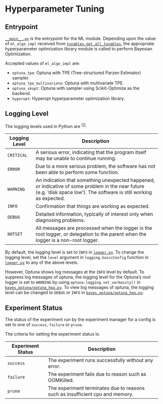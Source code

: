 # Hyperparameter Tuning

## Entrypoint

[`__main__.py`](./__main__.py) is the entrypoint for the ML module. Depending upon the value of `ml_algo_impl` received
from [`tunables.get_all_tunables`](./tunables.py), the appropriate hyperparameter optimization library module is called
to perform Bayesian Optimization.

Accepted values of `ml_algo_impl` are:
- `optuna_tpe`: Optuna with TPE (Tree-structured Parzen Estimator) sampler.
- `optuna_tpe_multivariate`: Optuna with multivariate TPE.
- `optuna_skopt`: Optuna with sampler using Scikit-Optimize as the backend.
- `hyperopt`: Hyperopt hyperparameter optimization library.

## Logging Level

The logging levels used in Python are <sup>[[1]]</sup>:

| Logging Level | Description                                                                                                                                                           |
|---------------|-----------------------------------------------------------------------------------------------------------------------------------------------------------------------|
| `CRITICAL`    | A serious error, indicating that the program itself may be unable to continue running.                                                                                |
| `ERROR`       | Due to a more serious problem, the software has not been able to perform some function.                                                                               |
| `WARNING`     | An indication that something unexpected happened, or indicative of some problem in the near future (e.g. ‘disk space low’). The software is still working as expected.|
| `INFO`        | Confirmation that things are working as expected.                                                                                                                     |
| `DEBUG`       | Detailed information, typically of interest only when diagnosing problems.                                                                                            |
| `NOTSET`      | All messages are processed when the logger is the root logger, or delegation to the parent when the logger is a non-root logger.                                      |

By default, the logging level is set to `INFO` in [`logger.py`](./logger.py). To change the logging level, set the
`level` argument in `logging.basicConfig` function in [`logger.py`](./logger.py) to any of the above levels.

However, Optuna shows log messages at the `INFO` level by default. To suppress log messages of optuna, the logging level
for the Optuna’s root logger is set to `WARNING` by using `optuna.logging.set_verbosity()` in
[`bayes_optuna/optuna_hpo.py`](./bayes_optuna/optuna_hpo.py). To view log messages of optuna, the logging level can be
changed to `DEBUG` or `INFO` in [`bayes_optuna/optuna_hpo.py`](./bayes_optuna/optuna_hpo.py).

[1]: https://docs.python.org/3/howto/logging.html#when-to-use-logging

## Experiment Status

The status of the experiment run by the experiment manager for a config is set to one of `success`, `failure` or `prune`.

The criteria for setting the experiment status is:

| Experiment Status | Description                                                                   |
|-------------------|-------------------------------------------------------------------------------|
| `success`         | The experiment runs successfully without any error.                           |
| `failure`         | The experiment fails due to reason such as OOMKilled.                         |
| `prune`           | The experiment terminates due to reasons such as insufficient cpu and memory. |
